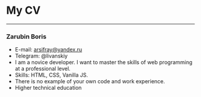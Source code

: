 # My CV #
---
### Zarubin Boris ###
* E-mail: arsifray@yandex.ru 
* Telegram: @livanskiy
* I am a novice developer. I want to master the skills of web programming at a professional level.
* Skills: HTML, CSS, Vanilla JS.
* There is no example of your own code and work experience.
* Higher technical education
